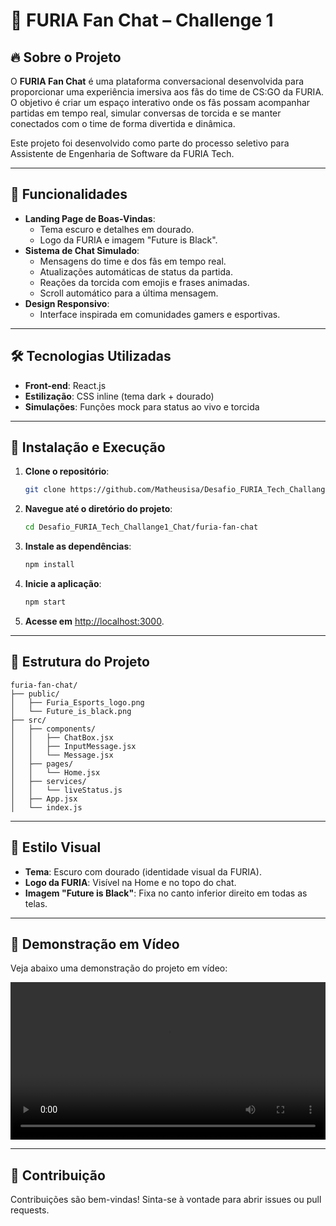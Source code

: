 # 🐆 FURIA Fan Chat – Challenge 1

## 🔥 Sobre o Projeto

O **FURIA Fan Chat** é uma plataforma conversacional desenvolvida para proporcionar uma experiência imersiva aos fãs do time de CS:GO da FURIA. O objetivo é criar um espaço interativo onde os fãs possam acompanhar partidas em tempo real, simular conversas de torcida e se manter conectados com o time de forma divertida e dinâmica.

Este projeto foi desenvolvido como parte do processo seletivo para Assistente de Engenharia de Software da FURIA Tech.

---

## 🎯 Funcionalidades

- **Landing Page de Boas-Vindas**:
  - Tema escuro e detalhes em dourado.
  - Logo da FURIA e imagem "Future is Black".
- **Sistema de Chat Simulado**:
  - Mensagens do time e dos fãs em tempo real.
  - Atualizações automáticas de status da partida.
  - Reações da torcida com emojis e frases animadas.
  - Scroll automático para a última mensagem.
- **Design Responsivo**:
  - Interface inspirada em comunidades gamers e esportivas.

---

## 🛠️ Tecnologias Utilizadas

- **Front-end**: React.js
- **Estilização**: CSS inline (tema dark + dourado)
- **Simulações**: Funções mock para status ao vivo e torcida

---

## 🚀 Instalação e Execução

1. **Clone o repositório**:

   ```bash
   git clone https://github.com/Matheusisa/Desafio_FURIA_Tech_Challange1_Chat.git
   ```

2. **Navegue até o diretório do projeto**:

   ```bash
   cd Desafio_FURIA_Tech_Challange1_Chat/furia-fan-chat
   ```

3. **Instale as dependências**:

   ```bash
   npm install
   ```

4. **Inicie a aplicação**:

   ```bash
   npm start
   ```

5. **Acesse em** [http://localhost:3000](http://localhost:3000).

---

## 📂 Estrutura do Projeto

```
furia-fan-chat/
├── public/
│   ├── Furia_Esports_logo.png
│   └── Future_is_black.png
├── src/
│   ├── components/
│   │   ├── ChatBox.jsx
│   │   ├── InputMessage.jsx
│   │   └── Message.jsx
│   ├── pages/
│   │   └── Home.jsx
│   ├── services/
│   │   └── liveStatus.js
│   ├── App.jsx
│   └── index.js
```

---

## 🎨 Estilo Visual

- **Tema**: Escuro com dourado (identidade visual da FURIA).
- **Logo da FURIA**: Visível na Home e no topo do chat.
- **Imagem "Future is Black"**: Fixa no canto inferior direito em todas as telas.

---

## 🎥 Demonstração em Vídeo

Veja abaixo uma demonstração do projeto em vídeo:

<video controls width="100%">
  <source src="./public/FURIA Fan Chat.mp4" type="video/mp4">
  Seu navegador não suporta a exibição de vídeos.
</video>

---

## 🤝 Contribuição

Contribuições são bem-vindas! Sinta-se à vontade para abrir issues ou pull requests.
